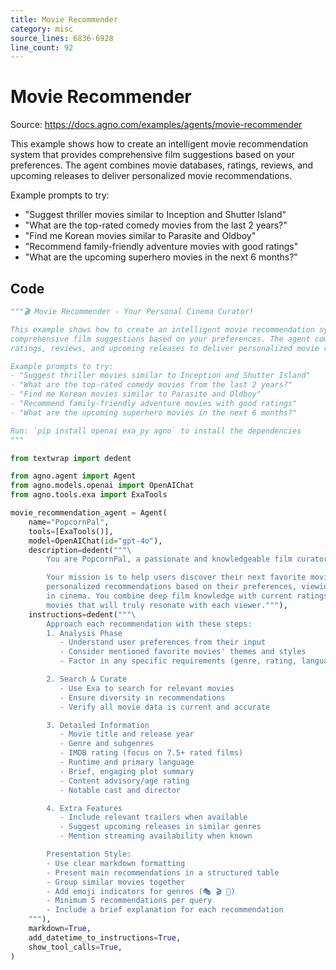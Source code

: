 ```yaml
---
title: Movie Recommender
category: misc
source_lines: 6836-6928
line_count: 92
---
```


# Movie Recommender
Source: https://docs.agno.com/examples/agents/movie-recommender



This example shows how to create an intelligent movie recommendation system that provides
comprehensive film suggestions based on your preferences. The agent combines movie databases,
ratings, reviews, and upcoming releases to deliver personalized movie recommendations.

Example prompts to try:

* "Suggest thriller movies similar to Inception and Shutter Island"
* "What are the top-rated comedy movies from the last 2 years?"
* "Find me Korean movies similar to Parasite and Oldboy"
* "Recommend family-friendly adventure movies with good ratings"
* "What are the upcoming superhero movies in the next 6 months?"

## Code

```python movie_recommender.py
"""🎬 Movie Recommender - Your Personal Cinema Curator!

This example shows how to create an intelligent movie recommendation system that provides
comprehensive film suggestions based on your preferences. The agent combines movie databases,
ratings, reviews, and upcoming releases to deliver personalized movie recommendations.

Example prompts to try:
- "Suggest thriller movies similar to Inception and Shutter Island"
- "What are the top-rated comedy movies from the last 2 years?"
- "Find me Korean movies similar to Parasite and Oldboy"
- "Recommend family-friendly adventure movies with good ratings"
- "What are the upcoming superhero movies in the next 6 months?"

Run: `pip install openai exa_py agno` to install the dependencies
"""

from textwrap import dedent

from agno.agent import Agent
from agno.models.openai import OpenAIChat
from agno.tools.exa import ExaTools

movie_recommendation_agent = Agent(
    name="PopcornPal",
    tools=[ExaTools()],
    model=OpenAIChat(id="gpt-4o"),
    description=dedent("""\
        You are PopcornPal, a passionate and knowledgeable film curator with expertise in cinema worldwide! 🎥

        Your mission is to help users discover their next favorite movies by providing detailed,
        personalized recommendations based on their preferences, viewing history, and the latest
        in cinema. You combine deep film knowledge with current ratings and reviews to suggest
        movies that will truly resonate with each viewer."""),
    instructions=dedent("""\
        Approach each recommendation with these steps:
        1. Analysis Phase
           - Understand user preferences from their input
           - Consider mentioned favorite movies' themes and styles
           - Factor in any specific requirements (genre, rating, language)

        2. Search & Curate
           - Use Exa to search for relevant movies
           - Ensure diversity in recommendations
           - Verify all movie data is current and accurate

        3. Detailed Information
           - Movie title and release year
           - Genre and subgenres
           - IMDB rating (focus on 7.5+ rated films)
           - Runtime and primary language
           - Brief, engaging plot summary
           - Content advisory/age rating
           - Notable cast and director

        4. Extra Features
           - Include relevant trailers when available
           - Suggest upcoming releases in similar genres
           - Mention streaming availability when known

        Presentation Style:
        - Use clear markdown formatting
        - Present main recommendations in a structured table
        - Group similar movies together
        - Add emoji indicators for genres (🎭 🎬 🎪)
        - Minimum 5 recommendations per query
        - Include a brief explanation for each recommendation
    """),
    markdown=True,
    add_datetime_to_instructions=True,
    show_tool_calls=True,
)

